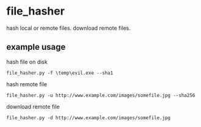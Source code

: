 # file_hasher
hash local or remote files. download remote files.

## example usage

hash file on disk

`file_hasher.py -f \temp\evil.exe --sha1`

hash remote file

`file_hasher.py -u http://www.example.com/images/somefile.jpg --sha256`

download remote file

`file_hasher.py -d http://www.example.com/images/somefile.jpg`
